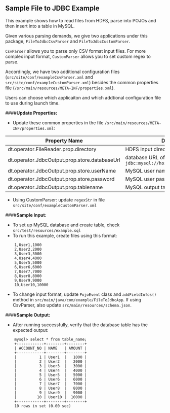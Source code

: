 ## Sample File to JDBC Example

This example shows how to read files from HDFS, parse into POJOs and then insert into a table in MySQL.

Given various parsing demands, we give two applications under this package, `FileToJdbcCsvParser` and `FileToJdbcCustomParser`. 

`CsvParser` allows you to parse only CSV format input files. For more complex input format, `CustomParser` allows you to set custom regex to parse. 

Accordingly, we have two additional configuration files (`src/site/conf/exampleCsvParser.xml` and `src/site/conf/exampleCustomParser.xml`) besides the common properties file (`/src/main/resources/META-INF/properties.xml`). 

Users can choose which applicaiton and which addtional configuration file to use during launch time.


####**Update Properties:**

- Update these common properties in the file `/src/main/resources/META-INF/properties.xml`:

| Property Name  | Description |
| -------------  | ----------- |
| dt.operator.FileReader.prop.directory |HDFS input directory path 
|dt.operator.JdbcOutput.prop.store.databaseUrl | database URL of the form `jdbc:mysql://hostName:portNumber/dbName` |
| dt.operator.JdbcOutput.prop.store.userName | MySQL user name |
| dt.operator.JdbcOutput.prop.store.password | MySQL user password |
| dt.operator.JdbcOutput.prop.tablename   | MySQL output table name |

- Using CustomParser: update `regexStr` in file `src/site/conf/exampleCustomParser.xml`


####**Sample Input:**

- To set up MySQL database and create table, check `src/test/resources/example.sql` 
- To run this example, create files using this format: 

```
    1,User1,1000
    2,User2,2000
    3,User3,3000
    4,User4,4000
    5,User5,5000
    6,User6,6000
    7,User7,7000
    8,User8,8000
    9,User9,9000
    10,User10,10000
```
- To change input format, update `PojoEvent` class and `addFieldInfos()` method in `src/main/java/com/example/FileToJdbcApp`. If using CsvParser, also update `src/main/resources/schema.json`.

####**Sample Output:**

- After running successfully, verify
that the database table has the expected output: 

```	
    mysql> select * from table_name;
    +------------+--------+--------+
    | ACCOUNT_NO | NAME   | AMOUNT |
    +------------+--------+--------+
    |          1 | User1  |   1000 |
    |          2 | User2  |   2000 |
    |          3 | User3  |   3000 |
    |          4 | User4  |   4000 |
    |          5 | User5  |   5000 |
    |          6 | User6  |   6000 |
    |          7 | User7  |   7000 |
    |          8 | User8  |   8000 |
    |          9 | User9  |   9000 |
    |         10 | User10 |  10000 |
    +------------+--------+--------+
    10 rows in set (0.00 sec)
```
